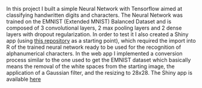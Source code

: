 In this project I built a simple Neural Network with Tensorflow aimed at classifying handwritten digits and characters.
The Neural Network was trained on the EMNIST (Extended MNIST) Balanced Dataset and is composed of 3 convolutional layers, 2 max pooling layers and 2 dense layers with dropout regularization.
In order to test it I also created a Shiny app (using [this repository](https://github.com/rocalabern/HandwrittenDigitRecognition) as a starting point), which required the import into R of the trained neural network ready to be used for the recognition of alphanumerical characters.
In the web app I implemented a conversion process similar to the one used to get the EMNIST dataset which basically means the removal of the white spaces from the starting image, the application of a Gaussian filter, and the resizing to 28x28.
The Shiny app is available [here](www.carlocavalieri.com/recognizer)
